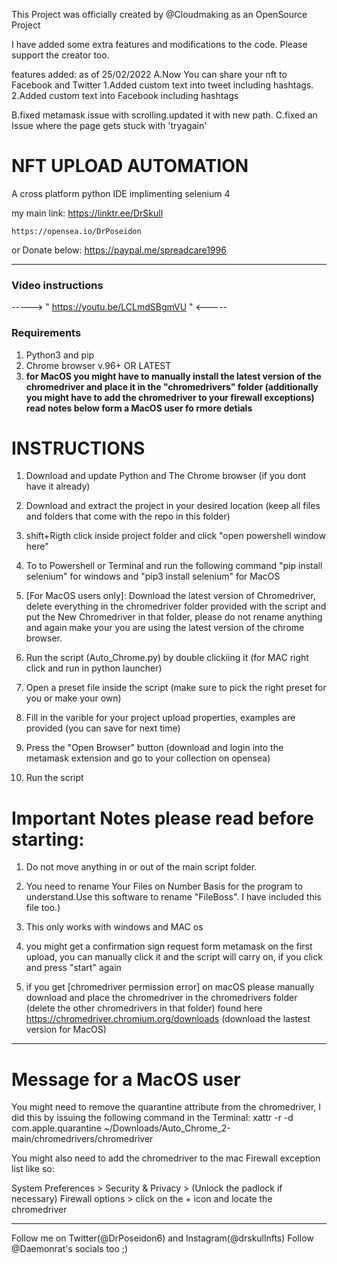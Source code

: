 
This Project was officially created by @Cloudmaking as an OpenSource Project

I have added some extra features and  modifications to the code. Please support the creator too.

features added: as of 25/02/2022
A.Now You can share your nft to Facebook and Twitter
 1.Added custom text into tweet including hashtags. 
 2.Added custom text into Facebook including hashtags

B.fixed metamask issue with scrolling.updated it with new path.
C.fixed an Issue where the page gets stuck with 'tryagain'


# NFT UPLOAD AUTOMATION
 A cross platform python IDE implimenting selenium 4

my main link: https://linktr.ee/DrSkull

	https://opensea.io/DrPoseidon

or Donate below:
	https://paypal.me/spreadcare1996

---
### Video instructions 
-----> " https://youtu.be/LCLmdSBgmVU " <-----


### Requirements
1. Python3 and pip
2. Chrome browser v.96+ OR LATEST
3. ****for MacOS you might have to manually install the latest version of the chromedriver and place it in the "chromedrivers" folder (additionally you might have to add the chromedriver to your firewall exceptions) read notes below form a MacOS user fo rmore detials****

# INSTRUCTIONS
1. Download and update Python and The Chrome browser (if you dont have it already)

2. Download and extract the project in your desired location (keep all files and folders that come with the repo in this folder)

3. shift+Rigth click inside project folder and click "open powershell window here" 

4. To to Powershell or Terminal and run the following command "pip install selenium" for windows and "pip3 install selenium" for MacOS

5. [For MacOS users only]: Download the latest version of Chromedriver, delete everything in the chromedriver folder provided with the script and put the New Chromedriver in that folder, please do not rename anything and again make your you are using the latest version of the chrome browser.

6. Run the script (Auto_Chrome.py) by double clickiing it (for MAC right click and run in python launcher)

7. Open a preset file inside the script (make sure to pick the right preset for you or make your own)

8. Fill in the varible for your project upload properties, examples are provided (you can save for next time)

9. Press the "Open Browser" button (download and login into the metamask extension and go to your collection on  opensea)

10. Run the script


# Important Notes please read before starting: 

1. Do not move anything in or out of the main script folder.

2. You need to rename Your Files on Number Basis for the program to understand.Use this software to rename "FileBoss". I have included this file too.)

3. This only works with windows and MAC os

4. you might get a confirmation sign request form metamask on the first upload, you can manually click it and the script will carry on, if you click and press "start" again

5. if you get [chromedriver permission error] on macOS please manually download and place the chromedriver in the chromedrivers folder (delete the other chromedrivers in that folder) found here https://chromedriver.chromium.org/downloads (download the lastest version for MacOS)
---

# Message for a MacOS user
You might need to remove the quarantine attribute from the chromedriver, I did this by issuing the following command in the Terminal: 
xattr -r -d com.apple.quarantine ~/Downloads/Auto_Chrome_2-main/chromedrivers/chromedriver

You might also need to add the chromedriver to the mac Firewall exception list like so:

System Preferences > Security & Privacy > (Unlock the padlock if necessary) Firewall options > click on the + icon and locate the chromedriver

---

Follow me on Twitter(@DrPoseidon6) and Instagram(@drskullnfts)
Follow @Daemonrat's socials too ;)
